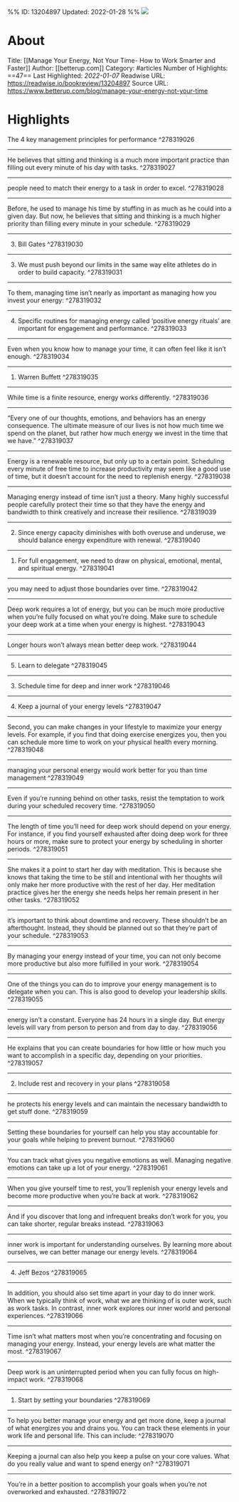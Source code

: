 %%
ID: 13204897
Updated: 2022-01-28
%%
![](https://readwise-assets.s3.amazonaws.com/static/images/article2.74d541386bbf.png)

# About
Title: [[Manage Your Energy, Not Your Time- How to Work Smarter and Faster]]
Author: [[betterup.com]]
Category: #articles
Number of Highlights: ==47==
Last Highlighted: *2022-01-07*
Readwise URL: https://readwise.io/bookreview/13204897
Source URL: https://www.betterup.com/blog/manage-your-energy-not-your-time


# Highlights 
The 4 key management principles for performance  ^278319026

---

He believes that sitting and thinking is a much more important practice than filling out every minute of his day with tasks.  ^278319027

---

people need to match their energy to a task in order to excel.  ^278319028

---

Before, he used to manage his time by stuffing in as much as he could into a given day. But now, he believes that sitting and thinking is a much higher priority than filling every minute in your schedule.  ^278319029

---

3. Bill Gates  ^278319030

---

3. We must push beyond our limits in the same way elite athletes do in order to build capacity.  ^278319031

---

To them, managing time isn’t nearly as important as managing how you invest your energy:  ^278319032

---

4. Specific routines for managing energy called ‘positive energy rituals’ are important for engagement and performance.  ^278319033

---

Even when you know how to manage your time, it can often feel like it isn’t enough.  ^278319034

---

1. Warren Buffett  ^278319035

---

While time is a finite resource, energy works differently.  ^278319036

---

“Every one of our thoughts, emotions, and behaviors has an energy consequence. The ultimate measure of our lives is not how much time we spend on the planet, but rather how much energy we invest in the time that we have.”  ^278319037

---

Energy is a renewable resource, but only up to a certain point. Scheduling every minute of free time to increase productivity may seem like a good use of time, but it doesn’t account for the need to replenish energy.  ^278319038

---

Managing energy instead of time isn’t just a theory. Many highly successful people carefully protect their time so that they have the energy and bandwidth to think creatively and increase their resilience.  ^278319039

---

2. Since energy capacity diminishes with both overuse and underuse, we should balance energy expenditure with renewal.  ^278319040

---

1. For full engagement, we need to draw on physical, emotional, mental, and spiritual energy.  ^278319041

---

you may need to adjust those boundaries over time.  ^278319042

---

Deep work requires a lot of energy, but you can be much more productive when you’re fully focused on what you’re doing. Make sure to schedule your deep work at a time when your energy is highest.  ^278319043

---

Longer hours won’t always mean better deep work.  ^278319044

---

5. Learn to delegate  ^278319045

---

3. Schedule time for deep and inner work  ^278319046

---

4. Keep a journal of your energy levels  ^278319047

---

Second, you can make changes in your lifestyle to maximize your energy levels. For example, if you find that doing exercise energizes you, then you can schedule more time to work on your physical health every morning.  ^278319048

---

managing your personal energy would work better for you than time management  ^278319049

---

Even if you’re running behind on other tasks, resist the temptation to work during your scheduled recovery time.  ^278319050

---

The length of time you’ll need for deep work should depend on your energy. For instance, if you find yourself exhausted after doing deep work for three hours or more, make sure to protect your energy by scheduling in shorter periods.  ^278319051

---

She makes it a point to start her day with meditation. This is because she knows that taking the time to be still and intentional with her thoughts will only make her more productive with the rest of her day.
Her meditation practice gives her the energy she needs helps her remain present in her other tasks.  ^278319052

---

it’s important to think about downtime and recovery. These shouldn’t be an afterthought. Instead, they should be planned out so that they’re part of your schedule.  ^278319053

---

By managing your energy instead of your time, you can not only become more productive but also more fulfilled in your work.  ^278319054

---

One of the things you can do to improve your energy management is to delegate when you can. This is also good to develop your leadership skills.  ^278319055

---

energy isn’t a constant. Everyone has 24 hours in a single day. But energy levels will vary from person to person and from day to day.  ^278319056

---

He explains that you can create boundaries for how little or how much you want to accomplish in a specific day, depending on your priorities.  ^278319057

---

2. Include rest and recovery in your plans  ^278319058

---

he protects his energy levels and can maintain the necessary bandwidth to get stuff done.  ^278319059

---

Setting these boundaries for yourself can help you stay accountable for your goals while helping to prevent burnout.  ^278319060

---

You can track what gives you negative emotions as well. Managing negative emotions can take up a lot of your energy.  ^278319061

---

When you give yourself time to rest, you’ll replenish your energy levels and become more productive when you’re back at work.  ^278319062

---

And if you discover that long and infrequent breaks don’t work for you, you can take shorter, regular breaks instead.  ^278319063

---

inner work is important for understanding ourselves. By learning more about ourselves, we can better manage our energy levels.  ^278319064

---

4. Jeff Bezos  ^278319065

---

In addition, you should also set time apart in your day to do inner work. When we typically think of work, what we are thinking of is outer work, such as work tasks. In contrast, inner work explores our inner world and personal experiences.  ^278319066

---

Time isn’t what matters most when you’re concentrating and focusing on managing your energy. Instead, your energy levels are what matter the most.  ^278319067

---

Deep work is an uninterrupted period when you can fully focus on high-impact work.  ^278319068

---

1. Start by setting your boundaries  ^278319069

---

To help you better manage your energy and get more done, keep a journal of what energizes you and drains you. You can track these elements in your work life and personal life. This can include:  ^278319070

---

Keeping a journal can also help you keep a pulse on your core values. What do you really value and want to spend energy on?  ^278319071

---

You’re in a better position to accomplish your goals when you’re not overworked and exhausted.  ^278319072

